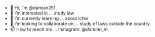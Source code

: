 - 👋 Hi, I’m @damian251
- 👀 I’m interested in ... study law
- 🌱 I’m currently learning ... about icfes
- 💞️ I’m looking to collaborate on ... study of laws outside the country
- 📫 How to reach me ... Instagram: @_damian_m_

<!---
damian251/damian251 is a ✨ special ✨ repository because its `README.md` (this file) appears on your GitHub profile.
You can click the Preview link to take a look at your changes.
--->
